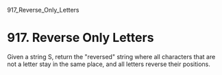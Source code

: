 917_Reverse_Only_Letters
# 917. Reverse Only Letters

Given a string S, return the "reversed" string where all characters
        that are not a letter stay in the same place, and all letters reverse their positions.